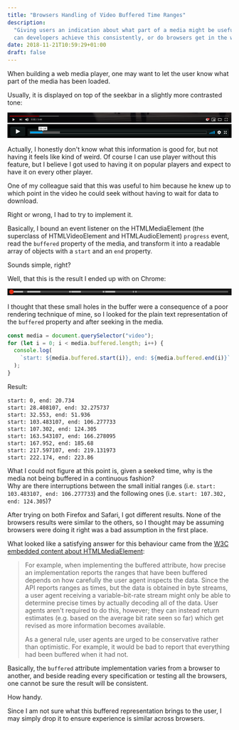 ```yaml
---
title: "Browsers Handling of Video Buffered Time Ranges"
description:
  "Giving users an indication about what part of a media might be useful. But
  can developers achieve this consistently, or do browsers get in the way?"
date: 2018-11-21T10:59:29+01:00
draft: false
---
```


When building a web media player, one may want to let the user know what part of
the media has been loaded.

Usually, it is displayed on top of the seekbar in a slightly more contrasted
tone:

![YouTube controls bar](youtube-controls-bar.png)  
![Vimeo controls bar](vimeo-controls-bar.png)

Actually, I honestly don't know what this information is good for, but not
having it feels like kind of weird. Of course I can use player without this
feature, but I believe I got used to having it on popular players and expect to
have it on every other player.

One of my colleague said that this was useful to him because he knew up to which
point in the video he could seek without having to wait for data to download.

Right or wrong, I had to try to implement it.

Basically, I bound an event listener on the HTMLMediaElement (the superclass of
HTMLVideoElement and HTMLAudioElement) `progress` event, read the `buffered`
property of the media, and transform it into a readable array of objects with a
`start` and an `end` property.

Sounds simple, right?

Well, that this is the result I ended up with on Chrome:

![Exemple of missing buffered ranges on Chrome](chrome-buffered-ranges.png)

I thought that these small holes in the buffer were a consequence of a poor
rendering technique of mine, so I looked for the plain text representation of
the `buffered` property and after seeking in the media.

```js
const media = document.querySelector("video");
for (let i = 0; i < media.buffered.length; i++) {
  console.log(
    `start: ${media.buffered.start(i)}, end: ${media.buffered.end(i)}`
  );
}
```

Result:

```text
start: 0, end: 20.734
start: 28.408107, end: 32.275737
start: 32.553, end: 51.936
start: 103.483107, end: 106.277733
start: 107.302, end: 124.305
start: 163.543107, end: 166.278095
start: 167.952, end: 185.68
start: 217.597107, end: 219.131973
start: 222.174, end: 223.86
```

What I could not figure at this point is, given a seeked time, why is the media
not being buffered in a continuous fashion?  
Why are there interruptions between the small initial ranges (i.e.
`start: 103.483107, end: 106.277733`) and the following ones (i.e.
`start: 107.302, end: 124.305`)?

After trying on both Firefox and Safari, I got different results. None of the
browsers results were similar to the others, so I thought may be assuming
browsers were doing it right was a bad assumption in the first place.

What looked like a satisfying answer for this behaviour came from the
[W3C embedded content about HTMLMediaElement](https://www.w3.org/TR/html50/embedded-content-0.html#best-practices-for-implementors-of-media-elements):

> For example, when implementing the buffered attribute, how precise an
> implementation reports the ranges that have been buffered depends on how
> carefully the user agent inspects the data. Since the API reports ranges as
> times, but the data is obtained in byte streams, a user agent receiving a
> variable-bit-rate stream might only be able to determine precise times by
> actually decoding all of the data. User agents aren't required to do this,
> however; they can instead return estimates (e.g. based on the average bit rate
> seen so far) which get revised as more information becomes available.
>
> As a general rule, user agents are urged to be conservative rather than
> optimistic. For example, it would be bad to report that everything had been
> buffered when it had not.

Basically, the `buffered` attribute implementation varies from a browser to
another, and beside reading every specification or testing all the browsers, one
cannot be sure the result will be consistent.

How handy.

Since I am not sure what this buffered representation brings to the user, I may
simply drop it to ensure experience is similar across browsers.
